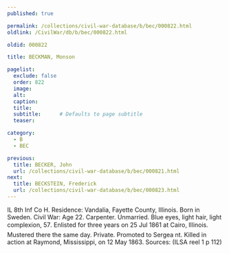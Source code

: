 ```yaml
---
published: true

permalink: /collections/civil-war-database/b/bec/000822.html
oldlink: /CivilWar/db/b/bec/000822.html

oldid: 000822

title: BECKMAN, Monson

pagelist:
  exclude: false
  order: 822
  image: 
  alt:
  caption:
  title:
  subtitle:      # Defaults to page subtitle
  teaser:

category: 
  - B 
  - BEC

previous:
  title: BECKER, John
  url: /collections/civil-war-database/b/bec/000821.html  
next:
  title: BECKSTEIN, Frederick
  url: /collections/civil-war-database/b/bec/000823.html   
---
```

IL 8th Inf Co H. Residence: Vandalia, Fayette County, Illinois. Born in Sweden. Civil War: Age 22. Carpenter. Unmarried. Blue eyes, light hair, light complexion, 5&#146;7&#148;. Enlisted for three years on 25 Jul 1861 at Cairo, Illinois. Mustered there the same day. Private. Promoted to Sergea nt. Killed in action at Raymond, Mississippi, on 12 May 1863. Sources: (ILSA reel 1 p 112)